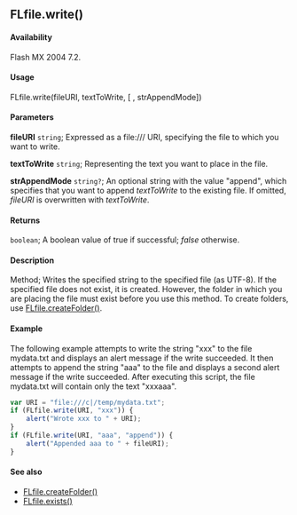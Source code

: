 ## FLfile.write()

#### Availability

Flash MX 2004 7.2.

#### Usage

FLfile.write(fileURI, textToWrite, [ , strAppendMode])

#### Parameters

**fileURI** `string`; Expressed as a file:/// URI, specifying the file to which you want to write.

**textToWrite** `string`; Representing the text you want to place in the file.

**strAppendMode** `string?`; An optional string with the value "append", which specifies that you want to append *textToWrite* to the existing file. If omitted, *fileURI* is overwritten with *textToWrite*.

#### Returns

`boolean`; A boolean value of true if successful; *false* otherwise.

#### Description

Method; Writes the specified string to the specified file (as UTF-8). If the specified file does not exist, it is created. However, the folder in which you are placing the file must exist before you use this method. To create folders, use [FLfile.createFolder()](../FLfile_object/FLfile1.md).

#### Example

The following example attempts to write the string "xxx" to the file mydata.txt and displays an alert message if the write succeeded. It then attempts to append the string "aaa" to the file and displays a second alert message if the write succeeded. After executing this script, the file mydata.txt will contain only the text "xxxaaa".

```javascript
var URI = "file:///c|/temp/mydata.txt";
if (FLfile.write(URI, "xxx")) {
    alert("Wrote xxx to " + URI);
}
if (FLfile.write(URI, "aaa", "append")) {
    alert("Appended aaa to " + fileURI);
}
```

#### See also

- [FLfile.createFolder()](../FLfile_object/FLfile1.md)
- [FLfile.exists()](../FLfile_object/FLfile2.md)
